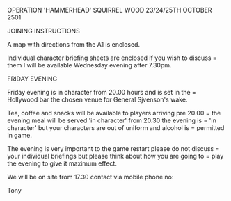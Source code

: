 
OPERATION 'HAMMERHEAD'
SQUIRREL WOOD
23/24/25TH OCTOBER 2501


JOINING INSTRUCTIONS


A map with directions from the A1 is enclosed.

Individual character briefing sheets are enclosed if you wish to discuss =
them I will be available Wednesday evening after 7.30pm.

FRIDAY EVENING

Friday evening is in character from 20.00 hours and is set in the =
Hollywood bar the chosen venue for General Sjvenson's wake.

Tea, coffee and snacks will be available to players arriving pre 20.00 =
the evening meal will be served 'in character' from 20.30 the evening is =
'In character' but your characters are out of uniform and alcohol is =
permitted in game.

The evening is very important to the game restart please do not discuss =
your individual briefings but please think about how you are going to =
play the evening to give it maximum effect.

We will be on site from 17.30 contact via mobile phone no:




Tony

